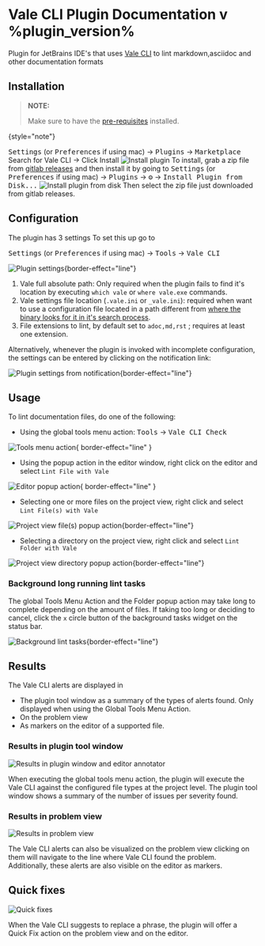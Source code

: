 # Vale CLI Plugin Documentation v %plugin_version%

Plugin for JetBrains IDE's that uses [Vale CLI](https://vale.sh) to lint markdown,asciidoc and other documentation formats

## Installation

> **NOTE:**
>
>Make sure to have the [pre-requisites](pre-requisites.md) installed.
>
{style="note"}

<tabs>
    <tab title="From Jetbrains Plugin Marketplace">
    <kbd>Settings</kbd> (or <kbd>Preferences</kbd> if using mac) -> <kbd>Plugins</kbd> -> <kbd>Marketplace</kbd> Search for Vale CLI -> Click <control>Install</control>
    <img src="install_plugin.png" border-effect="line" alt="Install plugin" /> 

</tab>
    <tab title="From Gitlab Releases">
To install, grab a zip file from 
<a href="https://gitlab.com/pablomxnl/vale-cli-plugin/-/releases">gitlab releases</a> and then install it by going to
<kbd>Settings</kbd> (or <kbd>Preferences</kbd> if using mac) -> <kbd>Plugins</kbd> -> <kbd>⚙</kbd> -> <kbd>Install Plugin from Disk...</kbd>
<img src="install_plugin_from_disk.png" border-effect="line" alt="Install plugin from disk" /> 
Then select the zip file just downloaded from gitlab releases.
    </tab>
</tabs>

## Configuration

The plugin has 3 settings
To set this up go to 

<kbd>Settings</kbd> (or <kbd>Preferences</kbd> if using mac) -> <kbd>Tools</kbd> -> <kbd>Vale CLI</kbd> 

![Plugin settings](plugin_settings.png){border-effect="line"}

1. Vale full absolute path: Only required when the plugin fails to find it's location by executing `which vale` or `where vale.exe` commands.
2. Vale settings file location (`.vale.ini` or `_vale.ini`): required when want to use a configuration file located in a path different from [where the binary looks for it in it's search process](https://vale.sh/docs/topics/config/#search-process).  
3. File extensions to lint, by default set to `adoc,md,rst` ; requires at least one extension. 

Alternatively, whenever the plugin is invoked with incomplete configuration, the settings can be entered by clicking on the notification link:

![Plugin settings from notification](plugin_settings_when_not_configured.png){border-effect="line"}


## Usage

To lint documentation files, do one of the following:

* Using the global tools menu action: <kbd>Tools</kbd> -> <kbd>Vale CLI Check</kbd>
  
![Tools menu action](usage_tools_menu.png){ border-effect="line" }

* Using the popup action in the editor window, right click on the editor and select `Lint File with Vale`

![Editor popup action](usage_editor_context_menu.png){ border-effect="line" }

* Selecting one or more files on the project view, right click and select `Lint File(s) with Vale` 

![Project view file(s) popup action](usage_project_context_menu.png){border-effect="line"}

* Selecting a directory on the project view, right click and select `Lint Folder with Vale`

![Project view directory popup action](usage_project_context_menu_folder.png){border-effect="line"}

### Background long running lint tasks

The global Tools Menu Action and the Folder popup action may take long to complete depending on the amount of files.
If taking too long or deciding to cancel, click the `x` circle button of the background tasks widget on the status bar.

![Background lint tasks](usage_long_running_background.png){border-effect="line"}


## Results

The Vale CLI alerts are displayed in 

* The plugin tool window as a summary of the types of alerts found. Only displayed when using the Global Tools Menu Action.
* On the problem view
* As markers on the editor of a supported file.

### Results in plugin tool window

<img src="results_toolwindow.png" alt="Results in plugin window and editor annotator" border-effect="line" />

When executing the global tools menu action, the plugin will execute the Vale CLI against the configured file types at the project level. 
The plugin tool window shows a summary of the number of issues per severity found.

### Results in problem view

<img src="results_problemview_annotator.png" alt="Results in problem view" border-effect="line" />

The Vale CLI alerts can also be visualized on the problem view clicking on them will navigate to the line where Vale CLI found the problem.  
Additionally, these alerts are also visible on the editor as markers.

## Quick fixes

<img src="quick_fix_replace.png" alt="Quick fixes" border-effect="line" />

When the Vale CLI suggests to replace a phrase, the plugin will offer a Quick Fix action on the problem view and on the editor.